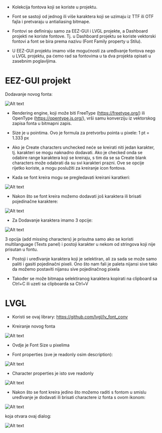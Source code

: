 -   Kolekcija fontova koji se koriste u projektu.

-   Font se sastoji od jednog ili više karaktera koji se uzimaju iz TTF ili OTF fajla i pretvaraju u antialiasing bitmape.

-   Fontovi se definiraju samo za EEZ-GUI i LVGL projekte, a Dashboard projekti ne koriste fontove. Tj. u Dashboard projektu se koriste vektorski fontovi a font se bira prema nazivu (Font Family property u Stilu).

-   U EEZ-GUI projektu imamo više mogućnosti za uređivanje fontova nego u LVGL projektu, pa ćemo rad sa fontovima u ta dva projekta opisati u zasebnim poglavljima.

# EEZ-GUI projekt

Dodavanje novog fonta:

![Alt text](image-7.png)

-   Rendering engine, koji može biti FreeType (https://freetype.org/) ili OpenType (https://opentype.js.org/), vrši samu konverziju iz vektorskog zapisa fonta u bitmapni zapis.

-   Size je u pointima. Ovo je formula za pretvorbu pointa u pixele: 1 pt = 1.333 px

-   Ako je Create characters unchecked neće se kreirati niti jedan karakter, tj. karakteri se mogu naknadno dodavati. Ako je checked onda se odabire range karaktera koji se kreiraju, s tim da se sa Create blank characters može odabrati da su svi karakteri prazni. Ove se opcije rijetko koriste, a mogu poslužiti za kreiranje icon fontova.

-   Kada se font kreira mogu se pregledavati kreirani karatkeri:

![Alt text](image-6.png)

-   Nakon što se font kreira možemo dodavati još karaktera ili brisati pojedinačne karaktere:

![Alt text](image-9.png)

-   Za Dodavanje karaktera imamo 3 opcije:

![Alt text](image-10.png)

3 opcija (add missing characters) je prisutna samo ako se koristi multilanguage (Texts panel) i postoji karakter u nekom od stringova koji nije prisutan u fontu.

-   Postoji i uređivanje karaktera koji je selektiran, ali za sada se može samo paliti i gasiti pojedinačni pixeli. Ono što nam fali je paleta nijansi sive tako da možemo postaviti nijansu sive pojedinačnog pixela

-   Također se može bitmapa selektiranog karaktera kopirati na clipboard sa Ctrl+C ili uzeti sa clipboarda sa Ctrl+V

# LVGL

-   Koristi se ovaj library: https://github.com/lvgl/lv_font_conv

-   Kreiranje novog fonta

![Alt text](image-1.png)

-   Ovdje je Font Size u pixelima

-   Font properties (sve je readonly osim description):

![Alt text](image-2.png)

-   Character properties je isto sve readonly

![Alt text](image-3.png)

-   Nakon što se font kreira jedino što možemo raditi s fontom u smislu uređivanje je dodavati ili brisati charactere iz fonta s ovom ikonom:

![Alt text](image-4.png)

koja otvara ovaj dialog:

![Alt text](image-5.png)
